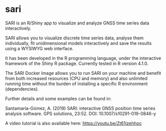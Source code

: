 # sari
SARI is an R/Shiny app to visualize and analyze GNSS time series data interactively.

SARI allows you to visualize discrete time series data, analyse them individually, fit unidimensional models interactively and save the results using a WYSIWYG web interface.

It has been developed in the R programming language, under the interactive framework of the Shiny R package. Currently tested in R version 4.1.0.

The SARI Docker Image allows you to run SARI on your machine and benefit from both increased resources (CPU and memory) and also unlimited running time without the burden of installing a specific R environment (dependencies).

Further details and some examples can be found in:

Santamaría-Gómez, A. (2019) SARI: interactive GNSS position time series analysis software. GPS solutions, 23:52. DOI: 10.1007/s10291-019-0846-y

A video tutorial is also available here: https://youtu.be/Zt61jzehhoc
